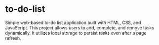 # to-do-list
Simple web-based to-do list application built with HTML, CSS, and JavaScript. This project allows users to add, complete, and remove tasks dynamically. It utilizes local storage to persist tasks even after a page refresh. 

